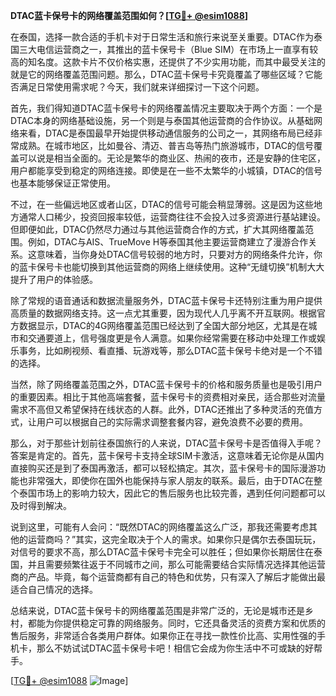 **DTAC蓝卡保号卡的网络覆盖范围如何？[[TG💪+ @esim1088](https://t.me/s/esim1088)]**

在泰国，选择一款合适的手机卡对于日常生活和旅行来说至关重要。DTAC作为泰国三大电信运营商之一，其推出的蓝卡保号卡（Blue SIM）在市场上一直享有较高的知名度。这款卡片不仅价格实惠，还提供了不少实用功能，而其中最受关注的就是它的网络覆盖范围问题。那么，DTAC蓝卡保号卡究竟覆盖了哪些区域？它能否满足日常使用需求呢？今天，我们就来详细探讨一下这个问题。

首先，我们得知道DTAC蓝卡保号卡的网络覆盖情况主要取决于两个方面：一个是DTAC本身的网络基础设施，另一个则是与泰国其他运营商的合作协议。从基础网络来看，DTAC是泰国最早开始提供移动通信服务的公司之一，其网络布局已经非常成熟。在城市地区，比如曼谷、清迈、普吉岛等热门旅游城市，DTAC的信号覆盖可以说是相当全面的。无论是繁华的商业区、热闹的夜市，还是安静的住宅区，用户都能享受到稳定的网络连接。即使是在一些不太繁华的小城镇，DTAC的信号也基本能够保证正常使用。

不过，在一些偏远地区或者山区，DTAC的信号可能会稍显薄弱。这是因为这些地方通常人口稀少，投资回报率较低，运营商往往不会投入过多资源进行基站建设。但即便如此，DTAC仍然尽力通过与其他运营商合作的方式，扩大其网络覆盖范围。例如，DTAC与AIS、TrueMove H等泰国其他主要运营商建立了漫游合作关系。这意味着，当你身处DTAC信号较弱的地方时，只要对方的网络条件允许，你的蓝卡保号卡也能切换到其他运营商的网络上继续使用。这种“无缝切换”机制大大提升了用户的体验感。

除了常规的语音通话和数据流量服务外，DTAC蓝卡保号卡还特别注重为用户提供高质量的数据网络支持。这一点尤其重要，因为现代人几乎离不开互联网。根据官方数据显示，DTAC的4G网络覆盖范围已经达到了全国大部分地区，尤其是在城市和交通要道上，信号强度更是令人满意。如果你经常需要在移动中处理工作或娱乐事务，比如刷视频、看直播、玩游戏等，那么DTAC蓝卡保号卡绝对是一个不错的选择。

当然，除了网络覆盖范围之外，DTAC蓝卡保号卡的价格和服务质量也是吸引用户的重要因素。相比于其他高端套餐，蓝卡保号卡的资费相对亲民，适合那些对流量需求不高但又希望保持在线状态的人群。此外，DTAC还推出了多种灵活的充值方式，让用户可以根据自己的实际需求调整套餐内容，避免浪费不必要的费用。

那么，对于那些计划前往泰国旅行的人来说，DTAC蓝卡保号卡是否值得入手呢？答案是肯定的。首先，蓝卡保号卡支持全球SIM卡激活，这意味着无论你是从国内直接购买还是到了泰国再激活，都可以轻松搞定。其次，蓝卡保号卡的国际漫游功能也非常强大，即使你在国外也能保持与家人朋友的联系。最后，由于DTAC在整个泰国市场上的影响力较大，因此它的售后服务也比较完善，遇到任何问题都可以及时得到解决。

说到这里，可能有人会问：“既然DTAC的网络覆盖这么广泛，那我还需要考虑其他的运营商吗？”其实，这完全取决于个人的需求。如果你只是偶尔去泰国玩玩，对信号的要求不高，那么DTAC蓝卡保号卡完全可以胜任；但如果你长期居住在泰国，并且需要频繁往返于不同城市之间，那么可能需要结合实际情况选择其他运营商的产品。毕竟，每个运营商都有自己的特色和优势，只有深入了解后才能做出最适合自己情况的选择。

总结来说，DTAC蓝卡保号卡的网络覆盖范围是非常广泛的，无论是城市还是乡村，都能为你提供稳定可靠的网络服务。同时，它还具备灵活的资费方案和优质的售后服务，非常适合各类用户群体。如果你正在寻找一款性价比高、实用性强的手机卡，那么不妨试试DTAC蓝卡保号卡吧！相信它会成为你生活中不可或缺的好帮手。

[[TG💪+ @esim1088](https://t.me/s/esim1088) ![Image](https://i.postimg.cc/4NQfJmqS/Snipaste-2025-05-13-00-14-12.png)]